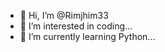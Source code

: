 - 👋 Hi, I’m @Rimjhim33
- 👀 I’m interested in coding...
- 🌱 I’m currently learning Python...
  

<!---
Rimjhim33/Rimjhim33 is a ✨ special ✨ repository because its `README.md` (this file) appears on your GitHub profile.
You can click the Preview link to take a look at your changes.
--->
